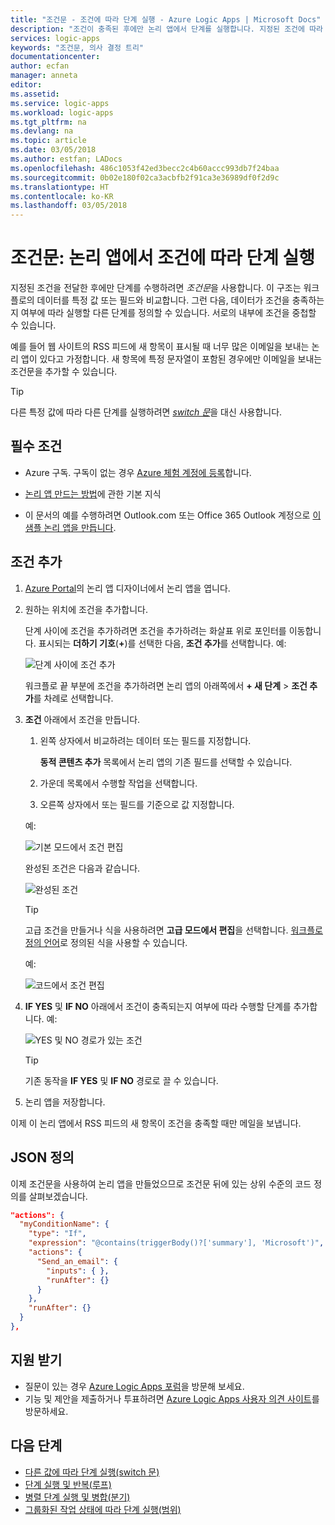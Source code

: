 ```yaml
---
title: "조건문 - 조건에 따라 단계 실행 - Azure Logic Apps | Microsoft Docs"
description: "조건이 충족된 후에만 논리 앱에서 단계를 실행합니다. 지정된 조건에 따라 워크플로를 실행하는 의사 결정 트리를 만듭니다."
services: logic-apps
keywords: "조건문, 의사 결정 트리"
documentationcenter: 
author: ecfan
manager: anneta
editor: 
ms.assetid: 
ms.service: logic-apps
ms.workload: logic-apps
ms.tgt_pltfrm: na
ms.devlang: na
ms.topic: article
ms.date: 03/05/2018
ms.author: estfan; LADocs
ms.openlocfilehash: 486c1053f42ed3becc2c4b60accc993db7f24baa
ms.sourcegitcommit: 0b02e180f02ca3acbfb2f91ca3e36989df0f2d9c
ms.translationtype: HT
ms.contentlocale: ko-KR
ms.lasthandoff: 03/05/2018
---
```

# <a name="conditional-statements-run-steps-based-on-a-condition-in-logic-apps"></a>조건문: 논리 앱에서 조건에 따라 단계 실행

지정된 조건을 전달한 후에만 단계를 수행하려면 *조건문*을 사용합니다. 이 구조는 워크플로의 데이터를 특정 값 또는 필드와 비교합니다. 그런 다음, 데이터가 조건을 충족하는 지 여부에 따라 실행할 다른 단계를 정의할 수 있습니다. 서로의 내부에 조건을 중첩할 수 있습니다.

예를 들어 웹 사이트의 RSS 피드에 새 항목이 표시될 때 너무 많은 이메일을 보내는 논리 앱이 있다고 가정합니다. 새 항목에 특정 문자열이 포함된 경우에만 이메일을 보내는 조건문을 추가할 수 있습니다. 

> [!TIP]
> 다른 특정 값에 따라 다른 단계를 실행하려면 [*switch 문*](../logic-apps/logic-apps-control-flow-switch-statement.md)을 대신 사용합니다.

## <a name="prerequisites"></a>필수 조건

* Azure 구독. 구독이 없는 경우 [Azure 체험 계정에 등록](https://azure.microsoft.com/free/)합니다.

* [논리 앱 만드는 방법](../logic-apps/quickstart-create-first-logic-app-workflow.md)에 관한 기본 지식

* 이 문서의 예를 수행하려면 Outlook.com 또는 Office 365 Outlook 계정으로 [이 샘플 논리 앱을 만듭니다](../logic-apps/quickstart-create-first-logic-app-workflow.md).

## <a name="add-a-condition"></a>조건 추가

1. <a href="https://portal.azure.com" target="_blank">Azure Portal</a>의 논리 앱 디자이너에서 논리 앱을 엽니다.

2. 원하는 위치에 조건을 추가합니다. 

   단계 사이에 조건을 추가하려면 조건을 추가하려는 화살표 위로 포인터를 이동합니다. 표시되는 **더하기 기호**(**+**)를 선택한 다음, **조건 추가**를 선택합니다. 예: 

   ![단계 사이에 조건 추가](./media/logic-apps-control-flow-conditional-statement/add-condition.png)

   워크플로 끝 부분에 조건을 추가하려면 논리 앱의 아래쪽에서 **+ 새 단계** > **조건 추가**를 차례로 선택합니다.

3. **조건** 아래에서 조건을 만듭니다. 

   1. 왼쪽 상자에서 비교하려는 데이터 또는 필드를 지정합니다.

      **동적 콘텐츠 추가** 목록에서 논리 앱의 기존 필드를 선택할 수 있습니다.

   2. 가운데 목록에서 수행할 작업을 선택합니다. 
   3. 오른쪽 상자에서 또는 필드를 기준으로 값 지정합니다.

   예: 

   ![기본 모드에서 조건 편집](./media/logic-apps-control-flow-conditional-statement/edit-condition-basic-mode.png)

   완성된 조건은 다음과 같습니다.

   ![완성된 조건](./media/logic-apps-control-flow-conditional-statement/edit-condition-basic-mode-2.png)

   > [!TIP]
   > 고급 조건을 만들거나 식을 사용하려면 **고급 모드에서 편집**을 선택합니다. [워크플로 정의 언어](../logic-apps/logic-apps-workflow-definition-language.md)로 정의된 식을 사용할 수 있습니다.
   > 
   > 예: 
   >
   > ![코드에서 조건 편집](./media/logic-apps-control-flow-conditional-statement/edit-condition-advanced-mode.png)

5. **IF YES** 및 **IF NO** 아래에서 조건이 충족되는지 여부에 따라 수행할 단계를 추가합니다. 예: 

   ![YES 및 NO 경로가 있는 조건](./media/logic-apps-control-flow-conditional-statement/condition-yes-no-path.png)

   > [!TIP]
   > 기존 동작을 **IF YES** 및 **IF NO** 경로로 끌 수 있습니다.

6. 논리 앱을 저장합니다.

이제 이 논리 앱에서 RSS 피드의 새 항목이 조건을 충족할 때만 메일을 보냅니다.

## <a name="json-definition"></a>JSON 정의

이제 조건문을 사용하여 논리 앱을 만들었으므로 조건문 뒤에 있는 상위 수준의 코드 정의를 살펴보겠습니다.

``` json
"actions": {
  "myConditionName": {
    "type": "If",
    "expression": "@contains(triggerBody()?['summary'], 'Microsoft')",
    "actions": {
      "Send_an_email": {
        "inputs": { },
        "runAfter": {}
      }
    },
    "runAfter": {}
  }
},
```

## <a name="get-support"></a>지원 받기

* 질문이 있는 경우 [Azure Logic Apps 포럼](https://social.msdn.microsoft.com/Forums/en-US/home?forum=azurelogicapps)을 방문해 보세요.
* 기능 및 제안을 제출하거나 투표하려면 [Azure Logic Apps 사용자 의견 사이트](http://aka.ms/logicapps-wish)를 방문하세요.

## <a name="next-steps"></a>다음 단계

* [다른 값에 따라 단계 실행(switch 문)](../logic-apps/logic-apps-control-flow-switch-statement.md)
* [단계 실행 및 반복(루프)](../logic-apps/logic-apps-control-flow-loops.md)
* [병렬 단계 실행 및 병합(분기)](../logic-apps/logic-apps-control-flow-branches.md)
* [그룹화된 작업 상태에 따라 단계 실행(범위)](../logic-apps/logic-apps-control-flow-run-steps-group-scopes.md)